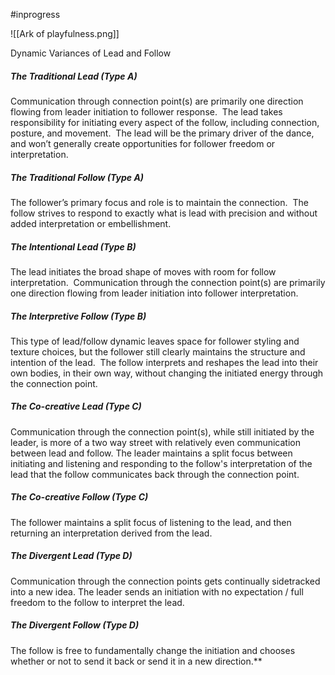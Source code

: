 #inprogress 

![[Ark of playfulness.png]]

Dynamic Variances of Lead and Follow
##### The Traditional Lead (Type A) 

Communication through connection point(s) are primarily one direction flowing from leader initiation to follower response.  The lead takes responsibility for initiating every aspect of the follow, including connection, posture, and movement.  The lead will be the primary driver of the dance, and won’t generally create opportunities for follower freedom or interpretation. 

  
  ##### The Traditional Follow (Type A) 

The follower’s primary focus and role is to maintain the connection.  The follow strives to respond to exactly what is lead with precision and without added interpretation or embellishment.

##### The Intentional Lead (Type B)

The lead initiates the broad shape of moves with room for follow interpretation.  Communication through the connection point(s) are primarily one direction flowing from leader initiation into follower interpretation.  

##### The Interpretive Follow (Type B) 

This type of lead/follow dynamic leaves space for follower styling and texture choices, but the follower still clearly maintains the structure and intention of the lead.  The follow interprets and reshapes the lead into their own bodies, in their own way, without changing the initiated energy through the connection point.

##### The Co-creative Lead (Type C)

Communication through the connection point(s), while still initiated by the leader, is more of a two way street with relatively even communication between lead and follow. The leader maintains a split focus between initiating and listening and responding to the follow's interpretation of the lead that the follow communicates back through the connection point. 

##### The Co-creative Follow (Type C) 

The follower maintains a split focus of listening to the lead, and then returning an interpretation derived from the lead.

##### The Divergent Lead (Type D) 

Communication through the connection points gets continually sidetracked into a new idea. The leader sends an initiation with no expectation / full freedom to the follow to interpret the lead. 

##### The Divergent Follow (Type D)

The follow is free to fundamentally change the initiation and chooses whether or not to send it back or send it in a new direction.**
